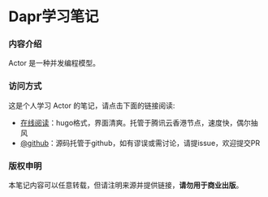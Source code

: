 # Dapr学习笔记

### 内容介绍

Actor 是一种并发编程模型。

### 访问方式

这是个人学习 Actor 的笔记，请点击下面的链接阅读:

- [在线阅读](https://skyao.io/learning-actor/)：hugo格式，界面清爽。托管于腾讯云香港节点，速度快，偶尔抽风
- [@github](https://github.com/skyao/learning-actor/)：源码托管于github，如有谬误或需讨论，请提issue，欢迎提交PR

### 版权申明

本笔记内容可以任意转载，但请注明来源并提供链接，**请勿用于商业出版**。

